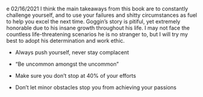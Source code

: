 e 02/16/2021
I think the main takeaways from this book are to constantly challenge yourself, and to use your failures and shitty circumstances as fuel to help you excel the next time. Goggin’s story is pitiful, yet extremely honorable due to his insane growth throughout his life. I may not face the countless life-threatening scenarios he is no stranger to, but I will try my best to adopt his determination and work ethic.

-   Always push yourself, never stay complacent
    
-   “Be uncommon amongst the uncommon”
    
-   Make sure you don’t stop at 40% of your efforts
    
-   Don’t let minor obstacles stop you from achieving your passions
    